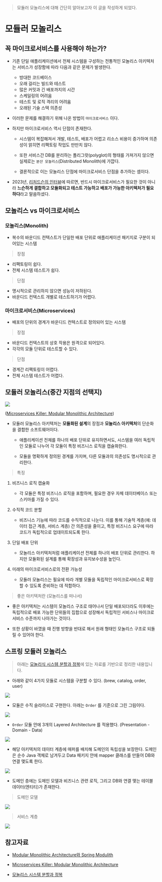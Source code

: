 > 모듈러 모놀리스에 대해 간단히 알아보고자 이 글을 작성하게 되었다.

# 모듈러 모놀리스

## 꼭 마이크로서비스를 사용해야 하는가?

* 기존 단일 애플리케이션에서 전체 시스템을 구성하는 전통적인 모놀리스 아키텍처는 서비스가 성장함에 따라 다음과 같은 문제가 발생한다.

    * 방대한 코드베이스
    * 오래 걸리는 빌드와 테스트
    * 많은 커밋과 긴 배포까지의 시간
    * 스케일링의 어려움
    * 테스트 및 로직 격리의 어려움
    * 오래된 기술 스택 의존성

* 이러한 문제를 해결하기 위해 나온 방법이 `마이크로서비스` 이다.

* 하지만 마이크로서비스 역시 단점이 존재한다.

    * 시스템이 복잡해져서 개발, 테스트, 배포가 어렵고 리소스 비용이 증가하며 의존성이 얽히면 리팩토링 작업도 만만치 않다.

    * 또한 서비스간 DB를 분리하는 폴리그랏(polyglot)의 형태를 가져가지 않으면 실제로는 `분산 모놀리스`(Distributed Monolith)에 가깝다.

    * 결론적으로 이는 모놀리스 단점에 마이크로서비스 단점을 추가하는 셈이다.

* 2023년, [리처드슨의 인터뷰](https://www.youtube.com/watch?v=8BJUrHNFACA&ab_channel=%ED%95%9C%EB%B9%9B%EB%AF%B8%EB%94%94%EC%96%B4)에 따르면, 반드시 마이크로서비스가 필요한 것이 아니라 **느슨하게 결합하고 모듈화되고 테스트 가능하고 배포가 가능한 아키텍처가 필요하다**라고 말씀하셨다.

## 모놀리스 vs 마이크로서비스

### 모놀리스(Monolith)

* 복수의 바운디드 컨텍스트가 단일한 배포 단위로 애플리케이션 패키지로 구분이 되어있는 시스템

> 장점

* 리팩토링이 쉽다.
* 전체 시스템 테스트가 쉽다.

> 단점

* 명시적으로 관리하지 않으면 성능이 저하된다.
* 바운디드 컨텍스트 개별로 테스트하기가 어렵다.

### 마이크로서비스(Microservices)

* 배포의 단위의 경계가 바운디드 컨텍스트로 정의되어 있는 시스템

> 장점

* 바운디드 컨텍스트의 상호 작용은 원격으로 되어있다.
* 각각의 모듈 단위로 테스트할 수 있다.

> 단점

* 경계간 리팩토링이 어렵다.
* 전체 시스템 테스트가 어렵다.

## 모듈러 모놀리스(중간 지점의 선택지)

![](./img/Modular_Monolithic_Architecture.png)

([Microservices Killer: Modular Monolithic Architecture](https://medium.com/design-microservices-architecture-with-patterns/microservices-killer-modular-monolithic-architecture-ac83814f6862))

* 모듈러 모놀리스 아키텍처는 **모듈화된 설계**의 장점과 **모놀리스 아키텍처**의 단순화을 결합한 소프트웨어이다.

    * 애플리케이션 전체를 하나의 배포 단위로 유지하면서도, 시스템을 여러 독립적인 모듈로 나누어 각 모듈이 특정 비즈니스 로직을 캡슐화한다.

    * 모듈을 명확하게 정의된 경계를 가지며, 다른 모듈과의 의존성도 명시적으로 관리한다.

> 특징

1. 비즈니스 로직 캡슐화

   * 각 모듈은 특정 비즈니스 로직을 포함하며, 필요한 경우 자체 데이터베이스 또는 스키마를 가질 수 있다.

2. 수직적 코드 분할

    * 비즈니스 기능에 따라 코드를 수직적으로 나눈다. 이를 통해 기술적 계층(예: 데이터 접근 계층, 서비스 계층) 간 의존성을 줄이고, 특정 비즈니스 요구에 따라 코드가 독립적으로 업데이트되도록 한다.

3. 단일 배포 단위

    * 모놀리스 아키텍처처럼 애플리케이션 전체를 하나의 배포 단위로 관리한다. 하지만 모듈화된 설계를 통해 확장성과 유지보수성을 높인다.

4. 미래의 마이크로서비스로의 전환 가능성

    * 모듈러 모놀리스는 필요에 따라 개별 모듈을 독립적인 마이크로서비스로 확장할 수 있도록 준비하는 데 적합하다.

> 좋은 아키텍처란 (모놀리스를 떠나서)

* 좋은 아키텍처는 시스템이 모놀리스 구조로 태어나서 단일 배포되더라도 이후에는 독립적으로 배포 가능한 단위들의 집합으로 성장해서 독립적인 서비스나 마이크로서비스 수준까지 나아가는 것이다.

* 또한 상황이 바꼈을 때 진행 방향을 반대로 해서 원래 형태인 모놀리스 구조로 되돌릴 수 있어야 한다.

## 스프링 모듈러 모놀리스

> 아래는 [모놀리식 시스템 분할과 정복](https://speakerdeck.com/arawn/monolrisig-siseutem-bunhalgwa-jeongbog)에 있는 자료를 기반으로 정리한 내용입니다.

* 아래와 같이 4가지 모듈로 시스템을 구분할 수 있다. (brew, catalog, order, user)

![](./img/Modular_Monolithic_Architecture_1.png)

* 모듈은 수직 슬라이스로 구현한다. 아래는 `Order` 를 기준으로 그린 그림이다.

![](./img/Modular_Monolithic_Architecture_2.png)

* `Order` 모듈 안에 3개의 Layered Architecture 를 적용했다. (Presentation - Domain - Data)

![](./img/Modular_Monolithic_Architecture_3.png)

* 해당 아키텍처의 데이터 계층에 매퍼를 배치해 도메인의 독립성을 보장한다. 도메인은 순수 Java 객체로 남겨두고 Data 패키지 안에 mapper 클래스를 만들어 DB와 연결 맺도록 한다.

![](./img/Modular_Monolithic_Architecture_4.png)

* 도메인 층에는 도메인 모델과 비즈니스 관련 로직, 그리고 DB와 연결 맺는 테이블 데이터(엔티티)가 존재한다.

> 도메인 모델

![](./img/Modular_Monolithic_Architecture_5.png)

> 서비스 계층

![](./img/Modular_Monolithic_Architecture_6.png)

## 참고자료

* [Modular Monolithic Architecture와 Spring Modulith](https://monday9pm.com/modular-architecture%EC%99%80-spring-modulith-43b6709b2937)

* [Microservices Killer: Modular Monolithic Architecture](https://medium.com/design-microservices-architecture-with-patterns/microservices-killer-modular-monolithic-architecture-ac83814f6862)

* [모놀리스 시스템 분할과 정복](https://speakerdeck.com/arawn/monolrisig-siseutem-bunhalgwa-jeongbog)
